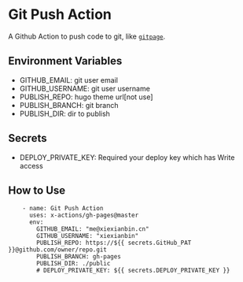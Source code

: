 # Git Push Action

A Github Action to push code to git, like [`gitpage`](https://pages.github.com/).

## Environment Variables

- GITHUB_EMAIL: git user email
- GITHUB_USERNAME: git user username
- PUBLISH_REPO: hugo theme url[not use]
- PUBLISH_BRANCH: git branch
- PUBLISH_DIR: dir to publish

## Secrets

- DEPLOY_PRIVATE_KEY: Required your deploy key which has Write access

## How to Use

```
    - name: Git Push Action
      uses: x-actions/gh-pages@master
      env:
        GITHUB_EMAIL: "me@xiexianbin.cn"
        GITHUB_USERNAME: "xiexianbin"
        PUBLISH_REPO: https://${{ secrets.GitHub_PAT }}@github.com/owner/repo.git
        PUBLISH_BRANCH: gh-pages
        PUBLISH_DIR: ./public
        # DEPLOY_PRIVATE_KEY: ${{ secrets.DEPLOY_PRIVATE_KEY }}
```

